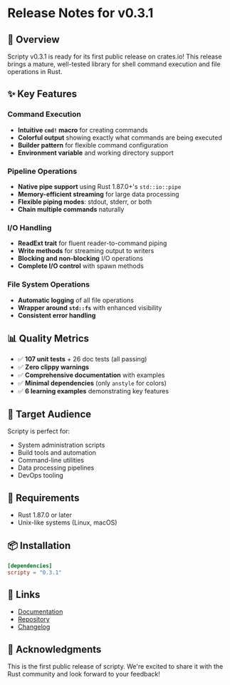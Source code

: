 # Release Notes for v0.3.1

## 🚀 Overview

Scripty v0.3.1 is ready for its first public release on crates.io! This release brings a mature,
well-tested library for shell command execution and file operations in Rust.

## ✨ Key Features

### Command Execution

- **Intuitive `cmd!` macro** for creating commands
- **Colorful output** showing exactly what commands are being executed
- **Builder pattern** for flexible command configuration
- **Environment variable** and working directory support

### Pipeline Operations

- **Native pipe support** using Rust 1.87.0+'s `std::io::pipe`
- **Memory-efficient streaming** for large data processing
- **Flexible piping modes**: stdout, stderr, or both
- **Chain multiple commands** naturally

### I/O Handling

- **ReadExt trait** for fluent reader-to-command piping
- **Write methods** for streaming output to writers
- **Blocking and non-blocking** I/O operations
- **Complete I/O control** with spawn methods

### File System Operations

- **Automatic logging** of all file operations
- **Wrapper around `std::fs`** with enhanced visibility
- **Consistent error handling**

## 📊 Quality Metrics

- ✅ **107 unit tests** + 26 doc tests (all passing)
- ✅ **Zero clippy warnings**
- ✅ **Comprehensive documentation** with examples
- ✅ **Minimal dependencies** (only `anstyle` for colors)
- ✅ **6 learning examples** demonstrating key features

## 🎯 Target Audience

Scripty is perfect for:

- System administration scripts
- Build tools and automation
- Command-line utilities
- Data processing pipelines
- DevOps tooling

## 🔧 Requirements

- Rust 1.87.0 or later
- Unix-like systems (Linux, macOS)

## 📦 Installation

```toml
[dependencies]
scripty = "0.3.1"
```

## 🔗 Links

- [Documentation](https://docs.rs/scripty)
- [Repository](https://github.com/h-zasu/scripty)
- [Changelog](https://github.com/h-zasu/scripty/blob/main/CHANGELOG.md)

## 🙏 Acknowledgments

This is the first public release of scripty. We're excited to share it with the Rust community and
look forward to your feedback!
